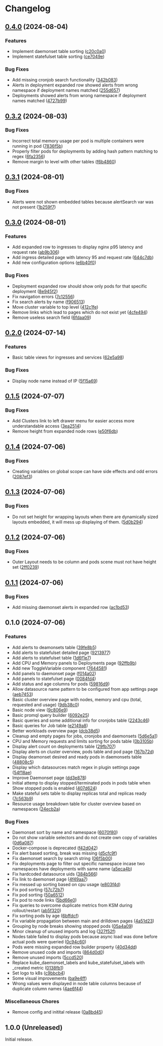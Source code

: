 # Changelog

## [0.4.0](https://github.com/tiithansen/grafana-k8s-app/compare/v0.3.2...v0.4.0) (2024-08-04)


### Features

* Implement daemonset table sorting ([c20c0a0](https://github.com/tiithansen/grafana-k8s-app/commit/c20c0a0f0c608d75b9f5f9fa91176a7bebdd434a))
* Implement statefulset table sorting ([ce7049e](https://github.com/tiithansen/grafana-k8s-app/commit/ce7049eb48d1342268718e2e1fea39a380dec771))


### Bug Fixes

* Add missing cronjob search functionality ([342b083](https://github.com/tiithansen/grafana-k8s-app/commit/342b083742aee25e310ed374dec5470dc587b73a))
* Alerts in deployment expanded row showed alerts from wrong namespace if deployment names matched ([255d657](https://github.com/tiithansen/grafana-k8s-app/commit/255d6579208b508e88bc77daeefd5c8ae5f81364))
* Deployments showed alerts from wrong namespace if deployment names matched ([4727b99](https://github.com/tiithansen/grafana-k8s-app/commit/4727b99487924fa24bccb159b40b1e21e8236529))

## [0.3.2](https://github.com/tiithansen/grafana-k8s-app/compare/v0.3.1...v0.3.2) (2024-08-03)


### Bug Fixes

* Incorrect total memory usage per pod is multiple containers were running in pod ([7836f5b](https://github.com/tiithansen/grafana-k8s-app/commit/7836f5bc75bb2660c6b55374e32c29280384cd88))
* Properly filter pods for deployments by adding hash pattern matching to regex ([6fa2356](https://github.com/tiithansen/grafana-k8s-app/commit/6fa2356717de397558a136d26592b785948f9417))
* Remove margin to level with other tables ([f6b4860](https://github.com/tiithansen/grafana-k8s-app/commit/f6b4860bce7e47c39be94f90a5c6e7ddcb179b09))

## [0.3.1](https://github.com/tiithansen/grafana-k8s-app/compare/v0.3.0...v0.3.1) (2024-08-01)


### Bug Fixes

* Alerts were not shown embedded tables because alertSearch var was not present ([1b259f7](https://github.com/tiithansen/grafana-k8s-app/commit/1b259f73e31d7bc00585582f1f5fa67e2febde25))

## [0.3.0](https://github.com/tiithansen/grafana-k8s-app/compare/v0.2.0...v0.3.0) (2024-08-01)


### Features

* Add expanded row to ingresses to display nginx p95 latency and request rate ([ab9b306](https://github.com/tiithansen/grafana-k8s-app/commit/ab9b3064b960cd5573ce91973bb084411193f510))
* Add ingress detailed page with latency 95 and request rate ([644c7db](https://github.com/tiithansen/grafana-k8s-app/commit/644c7dbd4c978199327ca1994c6ae8681cabe03e))
* Add new configuration options ([e6b40f0](https://github.com/tiithansen/grafana-k8s-app/commit/e6b40f0bc8253fe52a87a1fe92ceb77c1ff47505))


### Bug Fixes

* Deployment expanded row should show only pods for that specific deployment ([8e945f2](https://github.com/tiithansen/grafana-k8s-app/commit/8e945f2cd6540e4a9253f4600bb713b21535fcf6))
* Fix navigation errors ([7c12556](https://github.com/tiithansen/grafana-k8s-app/commit/7c1255612ca1372d4b139fa1e91a894d5401f3ba))
* Fix search alerts by name ([f906513](https://github.com/tiithansen/grafana-k8s-app/commit/f906513e7e15683519f153c4a57edcf22ac41553))
* Move cluster variable to top level ([412c1fe](https://github.com/tiithansen/grafana-k8s-app/commit/412c1feea14656d11b666d4b6ba3b5c1d69952ee))
* Remove links which lead to pages which do not exist yet ([4cfe494](https://github.com/tiithansen/grafana-k8s-app/commit/4cfe494d60e562efb2390c84201c548124641532))
* Remove useless search field ([6fdaa09](https://github.com/tiithansen/grafana-k8s-app/commit/6fdaa09456e2754db6865a4e1958110b21869209))

## [0.2.0](https://github.com/tiithansen/grafana-k8s-app/compare/v0.1.5...v0.2.0) (2024-07-14)


### Features

* Basic table views for ingresses and services ([62e5a98](https://github.com/tiithansen/grafana-k8s-app/commit/62e5a98a762cc79d071ea264cbcbf486d09eb658))


### Bug Fixes

* Display node name instead of IP ([5f15a69](https://github.com/tiithansen/grafana-k8s-app/commit/5f15a69c7a7ae4329405b481c9f3db783629eeff))

## [0.1.5](https://github.com/tiithansen/grafana-k8s-app/compare/v0.1.4...v0.1.5) (2024-07-07)


### Bug Fixes

* Add Clusters link to left drawer menu for easier access more understandable access ([3ea2514](https://github.com/tiithansen/grafana-k8s-app/commit/3ea2514b4bce9cabaaf157860e88a2ed14edced3))
* Remove height from expanded node rows ([e50f6db](https://github.com/tiithansen/grafana-k8s-app/commit/e50f6dbd35169a07288fc3ccaf9adf505bcac40f))

## [0.1.4](https://github.com/tiithansen/grafana-k8s-app/compare/v0.1.3...v0.1.4) (2024-07-06)


### Bug Fixes

* Creating variables on global scope can have side effects and odd errors ([2087ef3](https://github.com/tiithansen/grafana-k8s-app/commit/2087ef3bd89cd4601d62be255142b9eed1570823))

## [0.1.3](https://github.com/tiithansen/grafana-k8s-app/compare/v0.1.2...v0.1.3) (2024-07-06)


### Bug Fixes

* Do not set height for wrapping layouts when there are dynamically sized layouts embedded, it will mess up displaying of them. ([5d0b294](https://github.com/tiithansen/grafana-k8s-app/commit/5d0b29429c715a80184b24b74725b773ea3240c8))

## [0.1.2](https://github.com/tiithansen/grafana-k8s-app/compare/v0.1.1...v0.1.2) (2024-07-06)


### Bug Fixes

* Outer Layout needs to be column and pods scene must not have height set ([2ff0239](https://github.com/tiithansen/grafana-k8s-app/commit/2ff0239e5330847f7ae89d3be601f0d25706019b))

## [0.1.1](https://github.com/tiithansen/grafana-k8s-app/compare/v0.1.0...v0.1.1) (2024-07-06)


### Bug Fixes

* Add missing daemonset alerts in expanded row ([ac1bd53](https://github.com/tiithansen/grafana-k8s-app/commit/ac1bd53896cde9cf3152573e6b192f9c71440f03))

## 0.1.0 (2024-07-06)


### Features

* Add alerts to deamonsets table ([39fe8b5](https://github.com/tiithansen/grafana-k8s-app/commit/39fe8b564eff1d968b695faab9dbfe71f64b5f7d))
* Add alerts to statefulset detailed page ([9213977](https://github.com/tiithansen/grafana-k8s-app/commit/9213977737b8ca76b6fab6340fa6fa6c315eb4bd))
* Add alerts to statefulset table ([1d6f1e7](https://github.com/tiithansen/grafana-k8s-app/commit/1d6f1e716acdb2d9786263e0de96e9a20760597e))
* Add CPU and Memory panels to Deployments page ([92ffb9b](https://github.com/tiithansen/grafana-k8s-app/commit/92ffb9b5d10d0f99162629c8bdbde901c7361b18))
* Add new ToggleVariable component ([7644581](https://github.com/tiithansen/grafana-k8s-app/commit/764458190417cfa1703626cb2ea071af2d015768))
* Add panels to daemonset page ([f014a02](https://github.com/tiithansen/grafana-k8s-app/commit/f014a02b2abbf0e8d52eb66834c6432cc3495a53))
* Add panels to statefulset page ([0084fd4](https://github.com/tiithansen/grafana-k8s-app/commit/0084fd46aae6391c356e9223d8afc48cca170c6d))
* Add status and age columns for pods ([59816d9](https://github.com/tiithansen/grafana-k8s-app/commit/59816d9b7a45c9365ce3c503cfb4c6d24570b7bd))
* Allow datasource name pattern to be configured from app settings page ([aeb7453](https://github.com/tiithansen/grafana-k8s-app/commit/aeb745309d0dcea202dd8beb5726e73ecb6343f8))
* Basic cluster overview page with nodes, memory and cpu (total, requested and usage) ([9db38c0](https://github.com/tiithansen/grafana-k8s-app/commit/9db38c09b9a0c8c568c182730f54e3591b623769))
* Basic node view ([9c806e9](https://github.com/tiithansen/grafana-k8s-app/commit/9c806e968dd1612caeb967636b8055238c3507ef))
* Basic promql query builder ([6092e25](https://github.com/tiithansen/grafana-k8s-app/commit/6092e25c82f493e996ed277f0ad61404c0c3d510))
* Basic queries and some additional info for cronjobs table ([2243c46](https://github.com/tiithansen/grafana-k8s-app/commit/2243c46aed2f7cdd6b75a9d68d36b8455e4d45e7))
* Basic queries for Job table ([e2149a8](https://github.com/tiithansen/grafana-k8s-app/commit/e2149a859621a252e9a50f983273d43ef537b0c7))
* Better workloads overview page ([dcb38d5](https://github.com/tiithansen/grafana-k8s-app/commit/dcb38d5ac3f9b1a992581faecd55b77fb8db0ca2))
* Cleanup and empty pages for jobs, cronjobs and daemonsets ([5d6e5a1](https://github.com/tiithansen/grafana-k8s-app/commit/5d6e5a1c95b701dbc437ced18c6c1cdd8151935b))
* CPU and Memory requests and limits sorting for pods table ([0b3105b](https://github.com/tiithansen/grafana-k8s-app/commit/0b3105b814da2e2df10c6e2523178b554474312b))
* Display alert count on deployments table ([29fb707](https://github.com/tiithansen/grafana-k8s-app/commit/29fb7070488924cac8951cc237a0efbb6a5bbf52))
* Display alerts on cluster overview, pods table and pod page ([167b72d](https://github.com/tiithansen/grafana-k8s-app/commit/167b72dc0b6226db234475b10b103881916f6941))
* Display deamonset desired and ready pods in daemonsets table ([48808c5](https://github.com/tiithansen/grafana-k8s-app/commit/48808c5b594f878a98c85638c6c4d16d7f3af943))
* Display which datasources match regex in plugin settings page ([54f18ae](https://github.com/tiithansen/grafana-k8s-app/commit/54f18aec34b7ccb8f1b1fa34e2e52ebf1ea93b3c))
* Improve Daemonset page ([dd3e878](https://github.com/tiithansen/grafana-k8s-app/commit/dd3e87888b19ff8ba69b7c298986d310248fffa4))
* Initial attemp to display stopped/terminated pods in pods table when Show stopped pods is enabled ([407d624](https://github.com/tiithansen/grafana-k8s-app/commit/407d624fdf1ad38ba05864776df1d77c7234ab60))
* Make stateful sets table to display replicas total and replicas ready ([7c563b9](https://github.com/tiithansen/grafana-k8s-app/commit/7c563b999a44360ceb6ea49dadf03121fd53793b))
* Resource usage breakdown table for cluster overview based on namespaces ([24ecb2a](https://github.com/tiithansen/grafana-k8s-app/commit/24ecb2a47f002041f381ca7c53df0b434089833f))


### Bug Fixes

* Daemonset sort by name and namespace ([6070f80](https://github.com/tiithansen/grafana-k8s-app/commit/6070f80ea4fe9f528104da8c66dd12285df52f01))
* Do not show variable selectors and do not create own copy of variables ([0d6a087](https://github.com/tiithansen/grafana-k8s-app/commit/0d6a087cd2c93fe3a425d6a82b013bba49cfdffb))
* Docker-compose is deprecated ([f42d042](https://github.com/tiithansen/grafana-k8s-app/commit/f42d0427f11062598732d5796ee67ed172e9af79))
* Fix alert based sorting, break was missing ([d5cfc9f](https://github.com/tiithansen/grafana-k8s-app/commit/d5cfc9f9accff1e70353cb62584c16d1bdf83443))
* Fix daemonset search by search string ([06f5b00](https://github.com/tiithansen/grafana-k8s-app/commit/06f5b00faf6331ca695a06fc0221507077ff6b23))
* Fix deployments page to filter out specific namespace incase two namespaces have deployments with same name ([a5eca4b](https://github.com/tiithansen/grafana-k8s-app/commit/a5eca4b834c9dc2ab37c5b7ea3d5b62f437bb721))
* Fix hardcoded datasource uids ([384b566](https://github.com/tiithansen/grafana-k8s-app/commit/384b5664c8cdd3efcbc95b745d9b6ed7ac1a6117))
* Fix link to daemonset page ([4f49aa7](https://github.com/tiithansen/grafana-k8s-app/commit/4f49aa7bf4b06ea50d230cb205983745f2822ec6))
* Fix messed up sorting based on cpu usage ([e803f4d](https://github.com/tiithansen/grafana-k8s-app/commit/e803f4d41171612403d376b38dfb0638d33cd76e))
* Fix pod sorting ([57c72b7](https://github.com/tiithansen/grafana-k8s-app/commit/57c72b702633c798bba5819138a3a9a3b803adec))
* Fix pod sorting ([50a6512](https://github.com/tiithansen/grafana-k8s-app/commit/50a651206adbf380e01f93ab81a0df3fd8c47d4c))
* Fix pod to node links ([5bd66e0](https://github.com/tiithansen/grafana-k8s-app/commit/5bd66e0e876bd8604acc658e29cd03206d91c469))
* Fix queries to overcome duplicate metrics from KSM during rollout/restart ([ab5f320](https://github.com/tiithansen/grafana-k8s-app/commit/ab5f3204e81e22172d6818b5e77a1da6a6849fe9))
* Fix sorting pods by age ([6bffdcf](https://github.com/tiithansen/grafana-k8s-app/commit/6bffdcf4d74392ed8be0979fa25f61f276ad0f08))
* Fix variable propagation between main and drilldown pages ([4a51d23](https://github.com/tiithansen/grafana-k8s-app/commit/4a51d23ecdf316856e1863264a01e6bb6c36587e))
* Grouping by node breaks showing stopped pods ([05a4a09](https://github.com/tiithansen/grafana-k8s-app/commit/05a4a09afe9200ce1882e6392b4c8ab90f184094))
* Minor cleanup of unused imports and log ([327f52f](https://github.com/tiithansen/grafana-k8s-app/commit/327f52f6001a398a2af215ce3bc1012d594a686e))
* Nodes table failed to display pods because async load was done before actual pods were queried ([0c94c60](https://github.com/tiithansen/grafana-k8s-app/commit/0c94c6054a6f30e247d7d02acf2e8beffdeabaf4))
* Pods were missing expanded row builder property ([40d34dd](https://github.com/tiithansen/grafana-k8s-app/commit/40d34ddb42ef39aa1a0660ffc0589a3198d49b81))
* Remove unused code and imports ([864d0d0](https://github.com/tiithansen/grafana-k8s-app/commit/864d0d0cddf9608860bed55ad6e4b9a132dd822a))
* Remove unused imports ([5ccd520](https://github.com/tiithansen/grafana-k8s-app/commit/5ccd5201864d11212ed07d2aa58710db96cb7259))
* Replace kube_daemonset_labels and kube_statefulset_labels with _created metric ([0138fb1](https://github.com/tiithansen/grafana-k8s-app/commit/0138fb145298093a9b85788298bdf6edc3700b39))
* Set logo to k8s ([c9bbcb4](https://github.com/tiithansen/grafana-k8s-app/commit/c9bbcb4b70dd1056b59b614544e07b9b324efb86))
* Some visual improvements ([ba9e4ff](https://github.com/tiithansen/grafana-k8s-app/commit/ba9e4ff578091ba3f56e251c013f473b2b99bf35))
* Wrong values were displayed in node table columns because of duplicate column names ([4ae6f44](https://github.com/tiithansen/grafana-k8s-app/commit/4ae6f44ad971513786209c4c5fc49708a0982dd7))


### Miscellaneous Chores

* Remove config and initital release ([0a8bd45](https://github.com/tiithansen/grafana-k8s-app/commit/0a8bd4548a6e20e5e589487180b9ffe4cf60751d))

## 1.0.0 (Unreleased)

Initial release.
